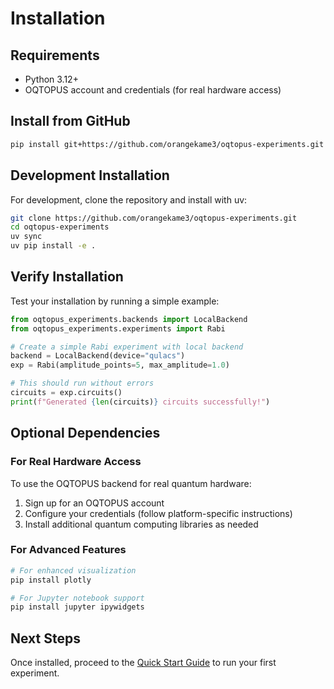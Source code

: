 # Installation

## Requirements

- Python 3.12+
- OQTOPUS account and credentials (for real hardware access)

## Install from GitHub

```bash
pip install git+https://github.com/orangekame3/oqtopus-experiments.git
```

## Development Installation

For development, clone the repository and install with uv:

```bash
git clone https://github.com/orangekame3/oqtopus-experiments.git
cd oqtopus-experiments
uv sync
uv pip install -e .
```

## Verify Installation

Test your installation by running a simple example:

```python
from oqtopus_experiments.backends import LocalBackend
from oqtopus_experiments.experiments import Rabi

# Create a simple Rabi experiment with local backend
backend = LocalBackend(device="qulacs")
exp = Rabi(amplitude_points=5, max_amplitude=1.0)

# This should run without errors
circuits = exp.circuits()
print(f"Generated {len(circuits)} circuits successfully!")
```

## Optional Dependencies

### For Real Hardware Access

To use the OQTOPUS backend for real quantum hardware:

1. Sign up for an OQTOPUS account
2. Configure your credentials (follow platform-specific instructions)
3. Install additional quantum computing libraries as needed

### For Advanced Features

```bash
# For enhanced visualization
pip install plotly

# For Jupyter notebook support
pip install jupyter ipywidgets
```

## Next Steps

Once installed, proceed to the [Quick Start Guide](quickstart.md) to run your first experiment.